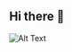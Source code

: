 ## Hi there 👋

![Alt Text]([https://www.google.com/url?sa=i&url=https%3A%2F%2Fwww.reddit.com%2Fr%2FCyberpunk%2Fcomments%2F17orhba%2Fcoding_by_pixel_jeff%2F&psig=AOvVaw0YmiRWY19NSn-YAIKdRWm9&ust=1727004906486000&source=images&cd=vfe&opi=89978449&ved=0CBMQjRxqFwoTCLCioeL404gDFQAAAAAdAAAAABAX](https://www.google.com/url?sa=i&url=https%3A%2F%2Ftenor.com%2Fsearch%2Fcoding-gifs&psig=AOvVaw0YmiRWY19NSn-YAIKdRWm9&ust=1727004906486000&source=images&cd=vfe&opi=89978449&ved=0CBMQjRxqFwoTCLCioeL404gDFQAAAAAdAAAAABAc))
<!--
**JCorts1/JCorts1** is a ✨ _special_ ✨ repository because its `README.md` (this file) appears on your GitHub profile.

Here are some ideas to get you started:

- 🔭 I’m currently working on ...
- 🌱 I’m currently learning ...
- 👯 I’m looking to collaborate on ...
- 🤔 I’m looking for help with ...
- 💬 Ask me about ...
- 📫 How to reach me: ...
- 😄 Pronouns: ...
- ⚡ Fun fact: ...
-->

